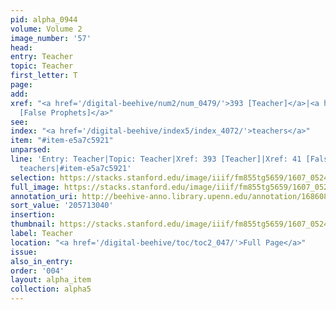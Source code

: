 ```yaml
---
pid: alpha_0944
volume: Volume 2
image_number: '57'
head:
entry: Teacher
topic: Teacher
first_letter: T
page:
add:
xref: "<a href='/digital-beehive/num2/num_0479/'>393 [Teacher]</a>|<a href='/digital-beehive/num1/num_0041/'>41
  [False Prophets]</a>"
see:
index: "<a href='/digital-beehive/index5/index_4072/'>teachers</a>"
item: "#item-e5a7c5921"
unparsed:
line: 'Entry: Teacher|Topic: Teacher|Xref: 393 [Teacher]|Xref: 41 [False Prophets]|Index:
  teachers|#item-e5a7c5921'
selection: https://stacks.stanford.edu/image/iiif/fm855tg5659/1607_0524/287,3040,3080,671/full/0/default.jpg
full_image: https://stacks.stanford.edu/image/iiif/fm855tg5659/1607_0524/full/full/0/default.jpg
annotation_uri: http://beehive-anno.library.upenn.edu/annotation/1686083943142
sort_value: '205713040'
insertion:
thumbnail: https://stacks.stanford.edu/image/iiif/fm855tg5659/1607_0524/287,3040,600,180/250,/0/default.jpg
label: Teacher
location: "<a href='/digital-beehive/toc/toc2_047/'>Full Page</a>"
issue:
also_in_entry:
order: '004'
layout: alpha_item
collection: alpha5
---
```

